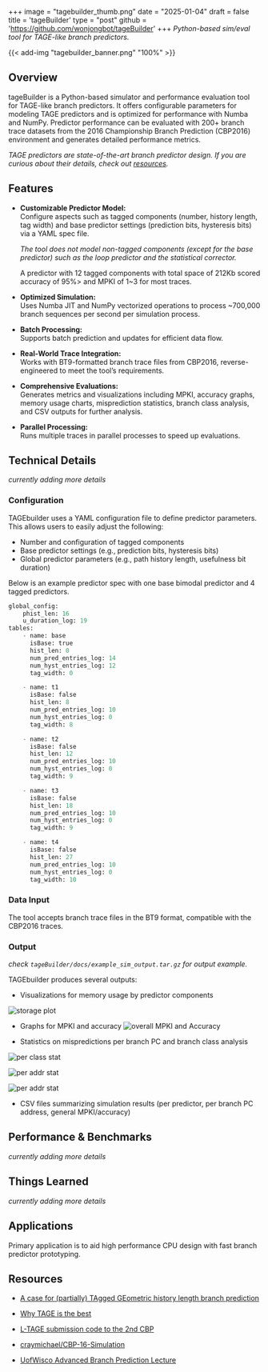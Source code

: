 +++
image = "tagebuilder_thumb.png"
date = "2025-01-04"
draft = false
title = 'tageBuilder'
type = "post"
github = 'https://github.com/wonjongbot/tageBuilder'
+++
_Python-based sim/eval tool for TAGE-like branch predictors._
<!--more-->
<!-- ![banner image](tagebuilder_banner.png) -->
{{< add-img "tagebuilder_banner.png" "100%" >}}

## Overview
tageBuilder is a Python-based simulator and performance evaluation tool for TAGE-like branch predictors. It offers configurable parameters for modeling TAGE predictors and is optimized for performance with Numba and NumPy. Predictor performance can be evaluated with 200+ branch trace datasets from the 2016 Championship Branch Prediction (CBP2016) environment and generates detailed performance metrics.

_TAGE predictors are state-of-the-art branch predictor design. If you are curious about their details, check out [resources](#resources)._

## Features

- **Customizable Predictor Model:**  
  Configure aspects such as tagged components (number, history length, tag width) and base predictor settings (prediction bits, hysteresis bits) via a YAML spec file.

  _The tool does not model non-tagged components (except for the base predictor) such as the loop predictor and the statistical corrector._

  A predictor with 12 tagged components with total space of 212Kb scored accuracy of 95%> and MPKI of 1~3 for most traces.

- **Optimized Simulation:**  
  Uses Numba JIT and NumPy vectorized operations to process ~700,000 branch sequences per second per simulation process.

- **Batch Processing:**  
  Supports batch prediction and updates for efficient data flow.

- **Real-World Trace Integration:**  
  Works with BT9-formatted branch trace files from CBP2016, reverse-engineered to meet the tool’s requirements.

- **Comprehensive Evaluations:**  
  Generates metrics and visualizations including MPKI, accuracy graphs, memory usage charts, misprediction statistics, branch class analysis, and CSV outputs for further analysis.

- **Parallel Processing:**  
  Runs multiple traces in parallel processes to speed up evaluations.
  
## Technical Details

_currently adding more details_
 
### Configuration

TAGEbuilder uses a YAML configuration file to define predictor parameters. This allows users to easily adjust the following:
- Number and configuration of tagged components
- Base predictor settings (e.g., prediction bits, hysteresis bits)
- Global predictor parameters (e.g., path history length, usefulness bit duration)

Below is an example predictor spec with one base bimodal predictor and 4 tagged predictors.

```python
global_config:
    phist_len: 16
    u_duration_log: 19
tables:
    - name: base
      isBase: true
      hist_len: 0
      num_pred_entries_log: 14
      num_hyst_entries_log: 12
      tag_width: 0

    - name: t1
      isBase: false
      hist_len: 8
      num_pred_entries_log: 10
      num_hyst_entries_log: 0
      tag_width: 8

    - name: t2
      isBase: false
      hist_len: 12
      num_pred_entries_log: 10
      num_hyst_entries_log: 0
      tag_width: 9

    - name: t3
      isBase: false
      hist_len: 18
      num_pred_entries_log: 10
      num_hyst_entries_log: 0
      tag_width: 9

    - name: t4
      isBase: false
      hist_len: 27
      num_pred_entries_log: 10
      num_hyst_entries_log: 0
      tag_width: 10

```

### Data Input

The tool accepts branch trace files in the BT9 format, compatible with the CBP2016 traces. 

### Output

_check `tageBuilder/docs/example_sim_output.tar.gz` for output example._

TAGEbuilder produces several outputs:
- Visualizations for memory usage by predictor components

![storage plot](https://raw.githubusercontent.com/wonjongbot/tageBuilder/refs/heads/master/docs/img/PLOT_STORAGE.png "=700x")

- Graphs for MPKI and accuracy
![overall MPKI and Accuracy](https://raw.githubusercontent.com/wonjongbot/tageBuilder/refs/heads/master/docs/img/PLOT_OVERALL_MPKI_ACCURCY.png "=700x")

- Statistics on mispredictions per branch PC and branch class analysis

![per class stat](https://raw.githubusercontent.com/wonjongbot/tageBuilder/refs/heads/master/docs/img/PLOT_PER_CLASS_STAT.png "=700x")

![per addr stat](https://raw.githubusercontent.com/wonjongbot/tageBuilder/refs/heads/master/docs/img/PLOT_TOP_N_ADDR.png "=700x")

![per addr stat](https://raw.githubusercontent.com/wonjongbot/tageBuilder/refs/heads/master/docs/img/PLOT_TOP_N_SUM.png "=700x")

- CSV files summarizing simulation results (per predictor, per branch PC address, general MPKI/accuracy)

## Performance & Benchmarks
_currently adding more details_

## Things Learned

_currently adding more details_

## Applications

Primary application is to aid high performance CPU design with fast branch predictor prototyping.

## Resources

- [A case for (partially) TAgged GEometric history length branch prediction](https://jilp.org/vol8/v8paper1.pdf)

- [Why TAGE is the best](https://comparch.net/2013/06/30/why-tage-is-the-best/)

- [L-TAGE submission code to the 2nd CBP](https://www.irisa.fr/caps/projects/Architecture/L-TAGE.h)

- [ craymichael/CBP-16-Simulation](https://github.com/craymichael/CBP-16-Simulation)

- [UofWisco Advanced Branch Prediction Lecture](https://ece752.ece.wisc.edu/lect09-adv-branch-prediction.ppt)
